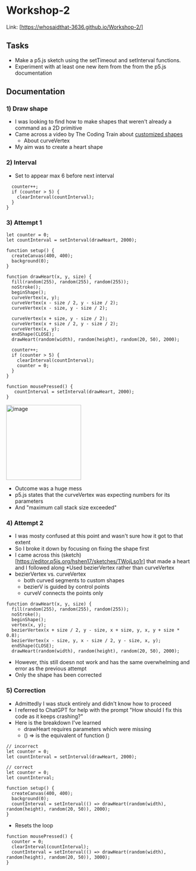 # Workshop-2
Link: [https://whosaidthat-3636.github.io/Workshop-2/]

## Tasks
- Make a p5.js sketch using the setTimeout and setInterval functions.
- Experiment with at least one new item from the from the p5.js documentation

## Documentation
### 1) Draw shape
- I was looking to find how to make shapes that weren't already a command as a 2D primitive
- Came across a video by The Coding Train about [customized shapes](https://www.youtube.com/watch?v=76fiD5DvzeQ)
    * About curveVertex
- My aim was to create a heart shape

### 2) Interval
- Set to appear max 6 before next interval
```
  counter++;
  if (counter > 5) {
    clearInterval(countInterval); 
  }
}
```

### 3) Attempt 1
```
let counter = 0; 
let countInterval = setInterval(drawHeart, 2000);

function setup() {
  createCanvas(400, 400);
  background(0);
}

function drawHeart(x, y, size) {
  fill(random(255), random(255), random(255));
  noStroke();
  beginShape();
  curveVertex(x, y); 
  curveVertex(x - size / 2, y - size / 2); 
  curveVertex(x - size, y - size / 2); 
  
  curveVertex(x + size, y - size / 2); 
  curveVertex(x + size / 2, y - size / 2); 
  curveVertex(x, y); 
  endShape(CLOSE);
  drawHeart(random(width), random(height), random(20, 50), 2000);

  counter++;
  if (counter > 5) {
    clearInterval(countInterval); 
    counter = 0;
  }
}

function mousePressed() {
   countInterval = setInterval(drawHeart, 2000);
}
```
<img width="201" alt="image" src="https://github.com/user-attachments/assets/2a37d621-64bf-408a-b9dc-7b5aa0fa8ddc" />

- Outcome was a huge mess
- p5.js states that the curveVertex was expecting numbers for its parameters
- And "maximum call stack size exceeded"

### 4) Attempt 2
- I was mosty confused at this point and wasn't sure how it got to that extent
- So I broke it down by focusing on fixing the shape first
- I came across this (sketch)[https://editor.p5js.org/hshen17/sketches/TWojLso1r] that made a heart and I followed along
  *Used bezierVertex rather than curveVertex
- bezierVertex vs. curveVertex
  * both curved segments to custom shapes
  * bezierV is guided by control points
  * curveV connects the points only
```
function drawHeart(x, y, size) {
  fill(random(255), random(255), random(255));
  noStroke();
  beginShape();
  vertex(x, y); 
  bezierVertex(x + size / 2, y - size, x + size, y, x, y + size * 0.8);
  bezierVertex(x - size, y, x - size / 2, y - size, x, y);
  endShape(CLOSE);
  drawHeart(random(width), random(height), random(20, 50), 2000);
```
- However, this still doesn not work and has the same overwhelming and error as the previous attempt
- Only the shape has been corrected

### 5) Correction
- Admittedly I was stuck entirely and didn't know how to proceed
- I referred to ChatGPT for help with the prompt "How should I fix this code as it keeps crashing?"
- Here is the breakdown I've learned
  * drawHeart requires parameters which were missing
  * () => is the equivalent of function ()
```
// incorrect
let counter = 0; 
let countInterval = setInterval(drawHeart, 2000);

// correct
let counter = 0; 
let countInterval;

function setup() {
  createCanvas(400, 400);
  background(0);
  countInterval = setInterval(() => drawHeart(random(width), random(height), random(20, 50)), 2000);
}
```
- Resets the loop
```
function mousePressed() {
  counter = 0; 
  clearInterval(countInterval); 
  countInterval = setInterval(() => drawHeart(random(width), random(height), random(20, 50)), 3000);
}
```




